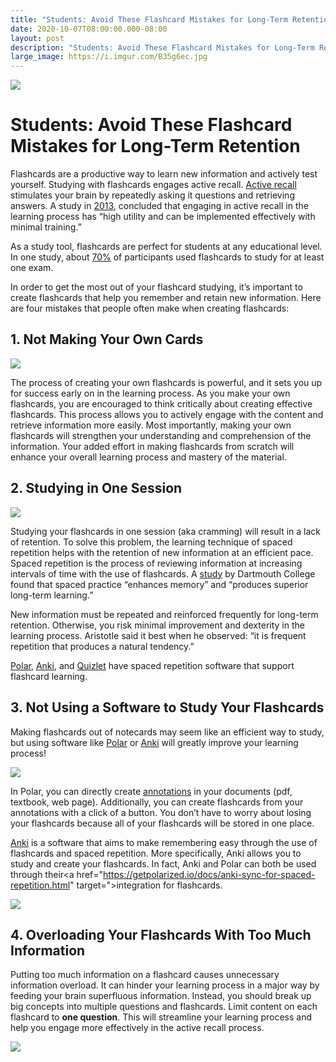 ```yaml
---
title: "Students: Avoid These Flashcard Mistakes for Long-Term Retention"
date: 2020-10-07T08:00:00.000-08:00
layout: post
description: "Students: Avoid These Flashcard Mistakes for Long-Term Retention"
large_image: https://i.imgur.com/B35g6ec.jpg
---
```


<img class="img-fluid" src="https://i.imgur.com/B35g6ec.jpg ">

# Students: Avoid These Flashcard Mistakes for Long-Term Retention

Flashcards are a productive way to learn new information and actively test yourself. Studying with flashcards engages active recall. <a href="http://learninglab.psych.purdue.edu/downloads/2008_Karpicke_Roediger_Science.pdf">Active recall</a> stimulates your brain by repeatedly asking it questions and retrieving answers. A study in <a href="https://journals.sagepub.com/doi/full/10.1177/1529100612453266?url_ver=Z39.88-2003&rfr_id=ori:rid:crossref.org&rfr_dat=cr_pub%3dpubmed">2013</a>, concluded that engaging in active recall in the learning process has “high utility and can be implemented effectively with minimal training.”  

As a study tool, flashcards are perfect for students at any educational level. In one study, about <a href="https://files.eric.ed.gov/fulltext/EJ1060082.pdf">70%</a> of participants used flashcards to study for at least one exam. 

In order to get the most out of your flashcard studying, it’s important to create flashcards that help you remember and retain new information. Here are four mistakes that people often make when creating flashcards: 

## 1. Not Making Your Own Cards

<img class="img-fluid" src="https://i.imgur.com/q0SZ9fh.jpg"> 

The process of creating your own flashcards is powerful, and it sets you up for success early on in the learning process. As you make your own flashcards, you are encouraged to think critically about creating effective flashcards. This process allows you to actively engage with the content and retrieve information more easily. Most importantly, making your own flashcards will strengthen your understanding and comprehension of the information. Your added effort in making flashcards from scratch will enhance your overall learning process and mastery of the material.  

## 2. Studying in One Session

<img class="img-fluid" src="https://i.imgur.com/UuxeWEG.jpg">

Studying your flashcards in one session (aka cramming) will result in a lack of retention. To solve this problem, the learning technique of spaced repetition helps with the retention of new information at an efficient pace.  Spaced repetition is the process of reviewing information at increasing intervals of time with the use of flashcards. A <a href="https://www.dartmouth.edu/~cogedlab/pubs/Kang(2016,PIBBS).pdf">study</a> by Dartmouth College found that spaced practice “enhances memory” and “produces superior long-term learning.”

New information must be repeated and reinforced frequently for long-term retention. Otherwise, you risk minimal improvement and dexterity in the learning process. Aristotle said it best when he observed: “it is frequent repetition that produces a natural tendency.” 

<a href="https://getpolarized.io/docs/spaced-repetition.html">Polar</a>,  <a href="https://apps.ankiweb.net/">Anki</a>, and <a href="https://quizlet.com/">Quizlet</a> have spaced repetition software that support flashcard learning. 

## 3. Not Using a Software to Study Your Flashcards

Making flashcards out of notecards may seem like an efficient way to study, but using software like <a href="https://getpolarized.io/" target="_blank">Polar</a> or <a href="https://apps.ankiweb.net/">Anki</a> will greatly improve your learning process!

<img class="img-fluid" src="https://i.imgur.com/nOMZUef.jpg">

In Polar, you can directly create <a href="https://getpolarized.io/docs/annotation-sidebar.html">annotations</a> in your documents (pdf, textbook, web page). Additionally, you can create flashcards from your annotations with a click of a button. You don’t have to worry about losing your flashcards because all of your flashcards will be stored in one place. 

<a href="https://apps.ankiweb.net/">Anki</a> is a software that aims to make remembering easy through the use of flashcards and spaced repetition. More specifically, Anki allows you to study and create your flashcards. In fact, Anki and Polar can both be used through their<a href="https://getpolarized.io/docs/anki-sync-for-spaced-repetition.html" target=">integration</a> for flashcards.  

<img class="img-fluid" src="https://i.imgur.com/xNtMoQA.png">

## 4. Overloading Your Flashcards With Too Much Information

Putting too much information on a flashcard causes unnecessary information overload. It can hinder your learning process in a major way by feeding your brain superfluous information. Instead, you should break up big concepts into multiple questions and flashcards. Limit content on each flashcard to **one question**. This will streamline your learning process and help you engage more effectively in the active recall process. 

<img class="img-fluid" src="https://i.imgur.com/m1fReUw.jpg">



